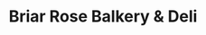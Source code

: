 ---
title: "Briar Rose Balkery & Deli"
url: /farmington/briar-rose-balkery-and-deli/
shop: bakery
---